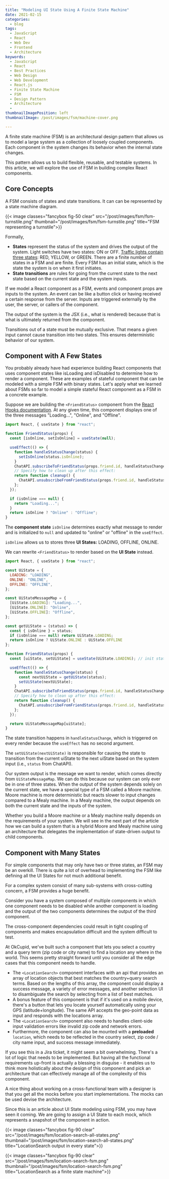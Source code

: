 ```yaml
---
title: "Modeling UI State Using A Finite State Machine"
date: 2021-02-15
categories:
  - blog
tags:
  - JavaScript
  - React
  - Web Dev
  - Frontend
  - Architecture
keywords:
  - JavaScript
  - React
  - Best Practices
  - Web Design
  - Web Development
  - React.js
  - Finite State Machine
  - FSM
  - Design Pattern
  - Architecture
  -
thumbnailImagePosition: left
thumbnailImage: /post/images/fsm/machine-cover.png

---
```


A finite state machine (FSM) is an architectural design pattern that allows us to model a large system as a collection of loosely coupled components. Each component in the system changes its behavior when the internal state changes.

This pattern allows us to build flexible, reusable, and testable systems. In this article, we will explore the use of FSM in building complex React components.

<!--more-->

## Core Concepts

A FSM consists of states and state transitions. It can can be represented by a state machine diagram.

{{< image classes="fancybox fig-50 clear" src="/post/images/fsm/fsm-turnstile.png"
thumbnail="/post/images/fsm/fsm-turnstile.png" title="FSM representing a turnstile">}}

Formally,

- **States** represent the status of the system and drives the output of the system. Light switches have two states: ON or OFF.  [Traffic lights contain three states](https://levelup.gitconnected.com/an-example-based-introduction-to-finite-state-machines-f908858e450f): RED, YELLOW, or GREEN. There are a finite number of states in a FSM and are finite. Every FSM has an initial state, which is the state the system is on when it first initiates.
- **State transitions** are rules for going from the current state to the next state based on the current state and the system inputs.

If we model a React component as a FSM, events and component props are inputs to the system. An event can be like a button click or having received a certain response from the server. Inputs are triggered externally by the user, the server, or callers of the component.

The output of the system is the JSX (i.e., what is rendered) because that is what is ultimately returned from the component.

Transitions out of a state must be mutually exclusive. That means a given input cannot cause transition into two states. This ensures deterministic behavior of our system.

## Component with A Few States

You probably already have had experience building React components that uses component states like  isLoading  and isDisabled to determine how to render a component. These are examples of stateful component that can be modeled with a simple FSM with binary states. Let's apply what we learned about FSMs so far to model a simple stateful React component as a FSM in a concrete example.

Suppose we are building the `<FriendStatus>` component from the [React Hooks documentation](https://reactjs.org/docs/hooks-effect.html#example-using-hooks-1). At any given time, this component displays one of the three messages "Loading...", "Online", and "Offline".

```js
import React, { useState } from "react";

function FriendStatus(props) {
  const [isOnline, setIsOnline] = useState(null);

  useEffect(() => {
    function handleStatusChange(status) {
      setIsOnline(status.isOnline);
    }
    ChatAPI.subscribeToFriendStatus(props.friend.id, handleStatusChange);
    // Specify how to clean up after this effect:
    return function cleanup() {
      ChatAPI.unsubscribeFromFriendStatus(props.friend.id, handleStatusChange);
    };
  });

  if (isOnline === null) {
    return "Loading...";
  }
  return isOnline ? "Online" : "Offline";
}
```

The **component state**  `isOnline` determines exactly what message to render and is initialized to `null` and updated to "online" or "offline" in the `useEffect`.

`isOnline` allows us to stores three **UI States:** LOADING, OFFLINE, ONLINE.

We can rewrite `<FriendStatus>` to render based on the **UI State** instead.

```js
import React, { useState } from "react";

const UiState = {
  LOADING: "LOADING",
  ONLINE: "ONLINE",
  OFFLINE: "OFFLINE",
};

const UiStateMessageMap = {
  [UiState.LOADING]: "Loading...",
  [UiState.ONLINE]: "Online",
  [UiState.OFFLINE]: "Offline",
};

const getUiState = (status) => {
  const { isOnline } = status;
  if (isOnline === null) return UiState.LOADING;
  return isOnline ? UiState.ONLINE : UiState.OFFLINE
};

function FriendStatus(props) {
  const [uiState, setUiState] = useState(UiState.LOADING); // init state

  useEffect(() => {
    function handleStatusChange(status) {
      const nextUiState = getUiState(status);
      setUiState(nextUiState);
    }
    ChatAPI.subscribeToFriendStatus(props.friend.id, handleStatusChange);
    // Specify how to clean up after this effect:
    return function cleanup() {
      ChatAPI.unsubscribeFromFriendStatus(props.friend.id, handleStatusChange);
    };
  });

  return UiStateMessageMap[uiState];
}
```

The state transition happens in `handleStatusChange`, which is triggered on every render because the `useEffect` has no second argument.

The `setUiState(nextUiState)` is responsible for causing the state to transition from the current uiState to the next uiState based on the system input (i.e., `status` from ChatAPI).

Our system output is the message we want to render, which comes directly from `UiStateMessageMap`. We can do this because our system can only ever be in one of three states. When the output of the system depends solely on the current state, we have a special type of a FSM called a Moore machine. Moore machine is more deterministic but reacts slower to input changes compared to a Mealy machine. In a Mealy machine, the output depends on both the current state and the inputs of the system.

Whether you build a Moore machine or a Mealy machine really depends on the requirements of your system. We will see in the next part of the article how we can build a system that is a hybrid Moore and Mealy machine using an architecture that delegates the implementation of state-driven output to child components.

## Component with Many States

For simple components that may only have two or three states, an FSM may be an overkill. There is quite a lot of overhead to implementing the FSM like defining all the UI States for not much additional benefit.

For a complex system consist of many sub-systems with cross-cutting concern, a FSM provides a huge benefit.

Consider you have a system composed of multiple components in which one component needs to be disabled while another component is loading and the output of the two components determines the output of the third component.

The cross-component dependencies could result in tight coupling of components and makes encapsulation difficult and the system difficult to test.

At OkCupid, we've built such a component that lets you select a country and a query term (zip code or city name) to find a location any where in the world. This seems pretty straight forward until you consider all the edge cases that this component needs to handle.

- The `<LocationSearch>` component interfaces with an api that provides an array of location objects that best matches the country+query search terms. Based on the lengths of this array, the component could display a success message, a variety of error messages, and another selection UI to disambiguate the search by selecting from a list of best matches.
- A bonus feature of this component is that if it's used on a mobile device, there's a button that lets you locate yourself automatically using your GPS (latitude+longitude). The same API accepts the geo-point data as input and responds with the locations array.
- The `<LocationSearch>` component also needs to handles client-side input validation errors like invalid zip code and network errors.
- Furthermore, the component can also be mounted with a **preloaded** `location`, which needs to be reflected in the country select, zip code / city name input, and success message immediately.

If you see this in a Jira ticket, it might seem a bit overwhelming. There's a lot of logic that needs to be implemented. But having all the functional requirements up-front is actually a blessing in disguise - it enables us to think more holistically about the design of this component and pick an architecture that can effectively manage all of the complexity of this component.

A nice thing about working on a cross-functional team with a designer is that you get all the mocks before you start implementations. The mocks can be used devise the architecture.

Since this is an article about UI State modeling using FSM, you may have seen it coming. We are going to assign a UI State to each mock, which represents a snapshot of the component in action.

{{< image classes="fancybox fig-90 clear" src="/post/images/fsm/location-search-all-states.png"
thumbnail="/post/images/fsm/location-search-all-states.png" title="LocationSearch output in every state">}}


{{< image classes="fancybox fig-90 clear" src="/post/images/fsm/location-search-fsm.png"
thumbnail="/post/images/fsm/location-search-fsm.png" title="LocationSearch as a finite state machine">}}
